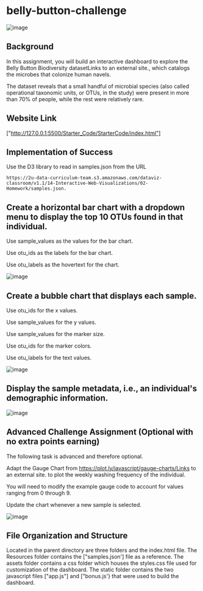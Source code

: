 # belly-button-challenge
![image](https://github.com/mcaro01/belly-button-challenge/assets/125619215/2db40b4e-261f-416d-a8c6-643d458df8f8)





## Background

In this assignment, you will build an interactive dashboard to explore the Belly Button Biodiversity datasetLinks to an external site., which catalogs the microbes that colonize human navels.

The dataset reveals that a small handful of microbial species (also called operational taxonomic units, or OTUs, in the study) were present in more than 70% of people, while the rest were relatively rare.


## Website  Link
["http://127.0.0.1:5500/Starter_Code/StarterCode/index.html"]


## Implementation of Success

Use the D3 library to read in samples.json from the URL 
    
    https://2u-data-curriculum-team.s3.amazonaws.com/dataviz-classroom/v1.1/14-Interactive-Web-Visualizations/02-Homework/samples.json.

## Create a horizontal bar chart with a dropdown menu to display the top 10 OTUs found in that individual.

Use sample_values as the values for the bar chart.

Use otu_ids as the labels for the bar chart.

Use otu_labels as the hovertext for the chart.

![image](https://github.com/mcaro01/belly-button-challenge/assets/125619215/155c95a8-757f-4d6a-9ca5-aab51be39bfc)



## Create a bubble chart that displays each sample.

Use otu_ids for the x values.

Use sample_values for the y values.

Use sample_values for the marker size.

Use otu_ids for the marker colors.

Use otu_labels for the text values.


![image](https://github.com/mcaro01/belly-button-challenge/assets/125619215/afd1f32a-74c8-4f4c-8c1c-3d4786d811ec)


## Display the sample metadata, i.e., an individual's demographic information.

![image](https://github.com/mcaro01/belly-button-challenge/assets/125619215/3761e57e-f72c-45ec-8560-bd635713a5a0)


##  Advanced Challenge Assignment (Optional with no extra points earning)

The following task is advanced and therefore optional.

Adapt the Gauge Chart from https://plot.ly/javascript/gauge-charts/Links to an external site. to plot the weekly washing frequency of the individual.

You will need to modify the example gauge code to account for values ranging from 0 through 9.

Update the chart whenever a new sample is selected.

![image](https://github.com/mcaro01/belly-button-challenge/assets/125619215/9362b931-8ee1-4aa7-95f0-9ddf22b3c99a)



























## File Organization and Structure


Located in the parent directory are three folders and the index.html file.
The Resources folder contains the ["samples.json'] file as a reference.
The assets folder contains a css folder which houses the styles.css file used for customization of the dashboard.
The static folder contains the two javascript files ["app.js"] and ["bonus.js'} that were used to build the dashboard.
